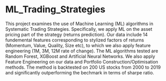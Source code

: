 # ML_Trading_Strategies
This project examines the use of Machine Learning (ML) algorithms in Systematic Trading Strategies.
Specifically, we apply ML on the asset pricing part of the strategy (returns prediction). Our data include 14 fundemental features corresponding to stylized factors of returns (Momentum, Value, Quality, Size etc), to which we also apply feature engineering (1M, 3M, 12M rate of change).
The ML algorithms tested are Random Forest, XGBoost and Artificial Neural Networks. 
We also apply Feature Engineering on our data and Portfolio Construction/Optimisation methods. 
The method is backtested on 200 US stocks from 2000 to 2019 and significantly outperforming the bechmark in terms of sharpe ratio.




